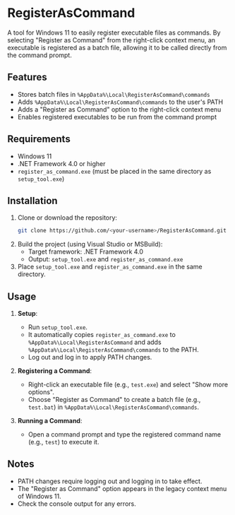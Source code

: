 # RegisterAsCommand

A tool for Windows 11 to easily register executable files as commands. By selecting "Register as Command" from the right-click context menu, an executable is registered as a batch file, allowing it to be called directly from the command prompt.

## Features

- Stores batch files in `%AppData%\Local\RegisterAsCommand\commands`
- Adds `%AppData%\Local\RegisterAsCommand\commands` to the user's PATH
- Adds a "Register as Command" option to the right-click context menu
- Enables registered executables to be run from the command prompt

## Requirements

- Windows 11
- .NET Framework 4.0 or higher
- `register_as_command.exe` (must be placed in the same directory as `setup_tool.exe`)

## Installation

1. Clone or download the repository:
   ```bash
   git clone https://github.com/<your-username>/RegisterAsCommand.git
   ```
2. Build the project (using Visual Studio or MSBuild):
   - Target framework: .NET Framework 4.0
   - Output: `setup_tool.exe` and `register_as_command.exe`
3. Place `setup_tool.exe` and `register_as_command.exe` in the same directory.

## Usage

1. **Setup**:
   - Run `setup_tool.exe`.
   - It automatically copies `register_as_command.exe` to `%AppData%\Local\RegisterAsCommand` and adds `%AppData%\Local\RegisterAsCommand\commands` to the PATH.
   - Log out and log in to apply PATH changes.

2. **Registering a Command**:
   - Right-click an executable file (e.g., `test.exe`) and select "Show more options".
   - Choose "Register as Command" to create a batch file (e.g., `test.bat`) in `%AppData%\Local\RegisterAsCommand\commands`.

3. **Running a Command**:
   - Open a command prompt and type the registered command name (e.g., `test`) to execute it.

## Notes

- PATH changes require logging out and logging in to take effect.
- The "Register as Command" option appears in the legacy context menu of Windows 11.
- Check the console output for any errors.
